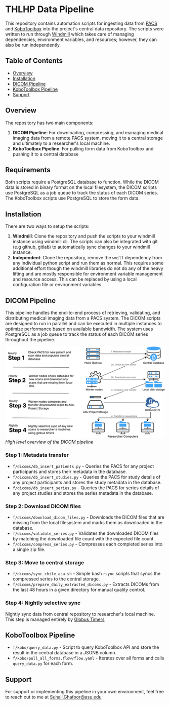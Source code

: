 # THLHP Data Pipeline

This repository contains automation scripts for ingesting data from [PACS](https://en.wikipedia.org/wiki/Picture_archiving_and_communication_system) and [KoboToolbox](https://kobotoolbox.org/) into the project's central data repository. The scripts were written to run through [Windmill](https://windmill.dev/) which takes care of managing dependencies, environment variables, and resources; however, they can also be run independently.

## Table of Contents
- [Overview](#overview)
- [Installation](#installation)
- [DICOM Pipeline](#dicom-pipeline)
- [KoboToolbox Pipeline](#kobotoolbox-pipeline)
- [Support](#support)

## Overview

The repository has two main components:
1. **DICOM Pipeline**: For downloading, compressing, and managing medical imaging data from a remote PACS system, moving it to a central storage and ultimately to a researcher's local machine.
2. **KoboToolbox Pipeline**: For pulling form data from KoboToolbox and pushing it to a central database

## Requirements

Both scripts require a PostgreSQL database to function. While the DICOM data is stored in binary format on the local filesystem, the DICOM scripts use PostgreSQL as a job queue to track the status of each DICOM series. The KoboToolbox scripts use PostgreSQL to store the form data.

## Installation

There are two ways to setup the scripts:
1. **Windmill**: Clone the repository and push the scripts to your windmill instance using windmill cli. The scripts can also be integrated with git (e.g github, gitlab) to automatically sync changes to your windmill instance.
2. **Independent**: Clone the repository, remove the `wmill` dependency from any individual python script and run them as normal. This requires some additional effort though the windmill libraries do not do any of the heavy lifting and are mostly responsible for environment variable management and resource access. This can be replaced by using a local configuration file or environment variables.

## DICOM Pipeline

This pipeline handles the end-to-end process of retrieving, validating, and distributing medical imaging data from a PACS system. The DICOM scripts are designed to run in parallel and can be executed in multiple instances to optimize performance based on available bandwidth. The system uses PostgreSQL as a job queue to track the status of each DICOM series throughout the pipeline. 

![DICOM Pipeline](/images/dicom_pipeline.png)
*High level overview of the DICOM pipeline*

### Step 1: Metadata transfer

- `f/dicoms/db_insert_patients.py` - Queries the PACS for any project participants and stores their metadata in the database.
- `f/dicoms/db_insert_studies.py` - Queries the PACS for study details of any project participants and stores the study metadata in the database.
- `f/dicoms/db_insert_series.py` - Queries the PACS for series details of any project studies and stores the series metadata in the database.

### Step 2: Download DICOM files
- `f/dicoms/download_dicom_files.py` - Downloads the DICOM files that are missing from the local filesystem and marks them as downloaded in the database.
- `f/dicoms/validate_series.py` - Validates the downloaded DICOM files by matching the downloaded file count with the expected file count.
- `f/dicoms/compress_series.py` - Compresses each completed series into a single zip file. 


### Step 3: Move to central storage
- `f/dicoms/sync_chile_asu.sh` - Simple bash `rsync` scripts that syncs the compressed series to the central storage.
- `f/dicoms/prepare_daily_extracted_dicoms.py` - Extracts DICOMs from the last 48 hours in a given directory for manual quality control.


### Step 4: Nightly selective sync
Nightly sync data from central repository to researcher's local machine. This step is managed entirely by [Globus Timers](https://docs.globus.org/api/timers/)

## KoboToolbox Pipeline

- `f/kobo/query_data.py` - Script to query KoboToolbox API and store the result in the central database in a JSONB column.
- `f/kobo/pull_all_forms.flow/flow.yaml` - Iterates over all forms and calls `query_data.py` for each form.

## Support

For support or implementing this pipeline in your own environment, feel free to reach out to me at [Suhail.Ghafoor@asu.edu](mailto:Suhail.Ghafoor@asu.edu)
